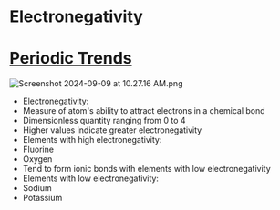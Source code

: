 # Electronegativity 
# [Periodic Trends](./../periodic-trends/)
![Screenshot 2024-09-09 at 10.27.16 AM.png](./../screenshot-2024-09-09-at-10.27.16-am.png/)
- [Electronegativity](./../electronegativity/):
 - Measure of atom's ability to attract electrons in a chemical bond
 - Dimensionless quantity ranging from 0 to 4
 - Higher values indicate greater electronegativity
- Elements with high electronegativity:
 - Fluorine
 - Oxygen
 - Tend to form ionic bonds with elements with low electronegativity
- Elements with low electronegativity:
 - Sodium
 - Potassium